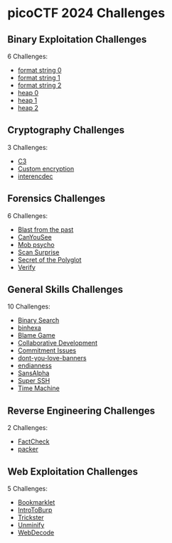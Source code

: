 # picoCTF 2024 Challenges

## Binary Exploitation Challenges

6 Challenges:
- [format string 0](Binary_Exploitation/format_string_0.md)
- [format string 1](Binary_Exploitation/format_string_1.md)
- [format string 2](Binary_Exploitation/format_string_2.md)
- [heap 0](Binary_Exploitation/heap_0.md)
- [heap 1](Binary_Exploitation/heap_1.md)
- [heap 2](Binary_Exploitation/heap_2.md)

## Cryptography Challenges

3 Challenges:
- [C3](Cryptography/C3.md)
- [Custom encryption](Cryptography/Custom_encryption.md)
- [interencdec](Cryptography/interencdec.md)

## Forensics Challenges

6 Challenges: 
- [Blast from the past](Forensics/Blast_from_the_past.md)
- [CanYouSee](Forensics/CanYouSee.md)
- [Mob psycho](Forensics/Mob_psycho.md)
- [Scan Surprise](Forensics/Scan_Surprise.md)
- [Secret of the Polyglot](Forensics/Secret_of_the_Polyglot.md)
- [Verify](Forensics/Verify.md)

## General Skills Challenges

10 Challenges:
- [Binary Search](General_Skills/Binary_Search.md)
- [binhexa](General_Skills/binhexa.md)
- [Blame Game](General_Skills/Blame_Game.md)
- [Collaborative Development](General_Skills/Collaborative_Development.md)
- [Commitment Issues](General_Skills/Commitment_Issues.md)
- [dont-you-love-banners](General_Skills/dont-you-love-banners.md)
- [endianness](General_Skills/endianness.md)
- [SansAlpha](General_Skills/SansAlpha.md)
- [Super SSH](General_Skills/Super_SSH.md)
- [Time Machine](General_Skills/Time_Machine.md)

## Reverse Engineering Challenges

2 Challenges:
- [FactCheck](Reverse_Engineering/FactCheck.md)
- [packer](Reverse_Engineering/packer.md)

## Web Exploitation Challenges

5 Challenges:
- [Bookmarklet](Web_Exploitation/Bookmarklet.md)
- [IntroToBurp](Web_Exploitation/IntroToBurp.md)
- [Trickster](Web_Exploitation/Trickster.md)
- [Unminify](Web_Exploitation/Unminify.md)
- [WebDecode](Web_Exploitation/WebDecode.md)
